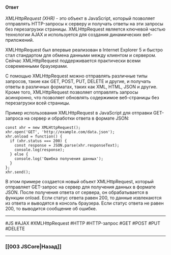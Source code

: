 #### Ответ

*XMLHttpRequest (XHR)* - это объект в JavaScript, который позволяет отправлять HTTP-запросы к серверу и получать ответы на эти запросы без перезагрузки страницы. XMLHttpRequest является ключевой частью технологии AJAX и используется для создания динамических веб-приложений.

XMLHttpRequest был впервые реализован в Internet Explorer 5 и быстро стал стандартом для обмена данными между клиентом и сервером. Сейчас XMLHttpRequest поддерживается практически всеми современными браузерами.

С помощью XMLHttpRequest можно отправлять различные типы запросов, такие как GET, POST, PUT, DELETE и другие, и получать ответы в различных форматах, таких как XML, HTML, JSON и другие. Кроме того, XMLHttpRequest позволяет отправлять запросы асинхронно, что позволяет обновлять содержимое веб-страницы без перезагрузки всей страницы.

Пример использования XMLHttpRequest в JavaScript для отправки GET-запроса на сервер и обработки ответа в формате JSON:

```
const xhr = new XMLHttpRequest();
xhr.open('GET', 'http://example.com/data.json');
xhr.onload = function() {
  if (xhr.status === 200) {
    const response = JSON.parse(xhr.responseText);
    console.log(response);
  } else {
    console.log('Ошибка получения данных');
  }
};
xhr.send();
```

В этом примере создается новый объект XMLHttpRequest, который отправляет GET-запрос на сервер для получения данных в формате JSON. После получения ответа от сервера, он обрабатывается в функции onload. Если статус ответа равен 200, то данные извлекаются из ответа и выводятся в консоль браузера. Если статус ответа не равен 200, то выводится сообщение об ошибке.

___
 #JS #AJAX #XMLHttpRequest #HTTP #HTTP-запрос #GET #POST #PUT #DELETE

___

### [[003 JSCore|Назад]]